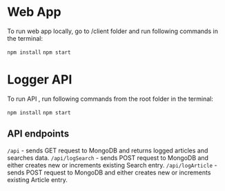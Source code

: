 # Web App

To run web app locally, go to /client folder and run following commands in the terminal:

`npm install`
`npm start`

# Logger API

To run API , run following commands from the root folder in the terminal:

`npm install`
`npm start`

## API endpoints

`/api` - sends GET request to MongoDB and returns logged articles and searches data.
`/api/logSearch` - sends POST request to MongoDB and either creates new or increments existing Search entry.
`/api/logArticle` - sends POST request to MongoDB and either creates new or increments existing Article entry.
